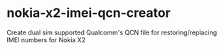 # nokia-x2-imei-qcn-creator
Create dual sim supported Qualcomm's QCN file for restoring/replacing IMEI numbers for Nokia X2
